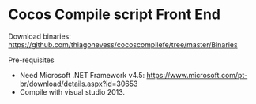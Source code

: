 # Cocos Compile script Front End

Download binaries: https://github.com/thiagonevess/cocoscompilefe/tree/master/Binaries

Pre-requisites
* Need Microsoft .NET Framework v4.5: https://www.microsoft.com/pt-br/download/details.aspx?id=30653
* Compile with visual studio 2013.
